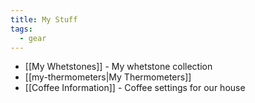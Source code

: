 ```yaml
---
title: My Stuff
tags:
  - gear
---
```

- [[My Whetstones]] - My whetstone collection
- [[my-thermometers|My Thermometers]]
- [[Coffee Information]] - Coffee settings for our house
